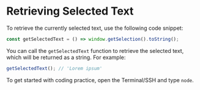 # Retrieving Selected Text

To retrieve the currently selected text, use the following code snippet:

```js
const getSelectedText = () => window.getSelection().toString();
```

You can call the `getSelectedText` function to retrieve the selected text, which will be returned as a string. For example:

```js
getSelectedText(); // 'Lorem ipsum'
```

To get started with coding practice, open the Terminal/SSH and type `node`.
